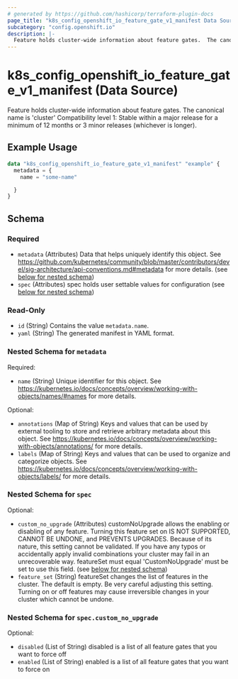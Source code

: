 ```yaml
---
# generated by https://github.com/hashicorp/terraform-plugin-docs
page_title: "k8s_config_openshift_io_feature_gate_v1_manifest Data Source - terraform-provider-k8s"
subcategory: "config.openshift.io"
description: |-
  Feature holds cluster-wide information about feature gates.  The canonical name is 'cluster'  Compatibility level 1: Stable within a major release for a minimum of 12 months or 3 minor releases (whichever is longer).
---
```


# k8s_config_openshift_io_feature_gate_v1_manifest (Data Source)

Feature holds cluster-wide information about feature gates.  The canonical name is 'cluster'  Compatibility level 1: Stable within a major release for a minimum of 12 months or 3 minor releases (whichever is longer).

## Example Usage

```terraform
data "k8s_config_openshift_io_feature_gate_v1_manifest" "example" {
  metadata = {
    name = "some-name"

  }
}
```

<!-- schema generated by tfplugindocs -->
## Schema

### Required

- `metadata` (Attributes) Data that helps uniquely identify this object. See https://github.com/kubernetes/community/blob/master/contributors/devel/sig-architecture/api-conventions.md#metadata for more details. (see [below for nested schema](#nestedatt--metadata))
- `spec` (Attributes) spec holds user settable values for configuration (see [below for nested schema](#nestedatt--spec))

### Read-Only

- `id` (String) Contains the value `metadata.name`.
- `yaml` (String) The generated manifest in YAML format.

<a id="nestedatt--metadata"></a>
### Nested Schema for `metadata`

Required:

- `name` (String) Unique identifier for this object. See https://kubernetes.io/docs/concepts/overview/working-with-objects/names/#names for more details.

Optional:

- `annotations` (Map of String) Keys and values that can be used by external tooling to store and retrieve arbitrary metadata about this object. See https://kubernetes.io/docs/concepts/overview/working-with-objects/annotations/ for more details.
- `labels` (Map of String) Keys and values that can be used to organize and categorize objects. See https://kubernetes.io/docs/concepts/overview/working-with-objects/labels/ for more details.


<a id="nestedatt--spec"></a>
### Nested Schema for `spec`

Optional:

- `custom_no_upgrade` (Attributes) customNoUpgrade allows the enabling or disabling of any feature. Turning this feature set on IS NOT SUPPORTED, CANNOT BE UNDONE, and PREVENTS UPGRADES. Because of its nature, this setting cannot be validated.  If you have any typos or accidentally apply invalid combinations your cluster may fail in an unrecoverable way.  featureSet must equal 'CustomNoUpgrade' must be set to use this field. (see [below for nested schema](#nestedatt--spec--custom_no_upgrade))
- `feature_set` (String) featureSet changes the list of features in the cluster.  The default is empty.  Be very careful adjusting this setting. Turning on or off features may cause irreversible changes in your cluster which cannot be undone.

<a id="nestedatt--spec--custom_no_upgrade"></a>
### Nested Schema for `spec.custom_no_upgrade`

Optional:

- `disabled` (List of String) disabled is a list of all feature gates that you want to force off
- `enabled` (List of String) enabled is a list of all feature gates that you want to force on
